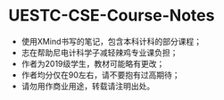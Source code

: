 # UESTC-CSE-Course-Notes
- 使用XMind书写的笔记，包含本科计科的部分课程；
- 志在帮助尼电计科学子减轻辣鸡专业课负担；
- 作者为2019级学生，教材可能略有更改；
- 作者均分仅在90左右，请不要抱有过高期待；
- 请勿用作商业用途，转载请注明出处。
